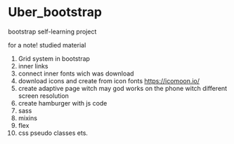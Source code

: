 # Uber_bootstrap
bootstrap self-learning project

for a note! studied material
1. Grid system in bootstrap
2. inner links
3. connect inner fonts wich was download
4. download icons and create from icon fonts https://icomoon.io/
5. create adaptive page witch may god works on the phone witch different screen resolution
6. create hamburger with js code
7. sass
8. mixins
9. flex
10. css pseudo classes
 ets.
